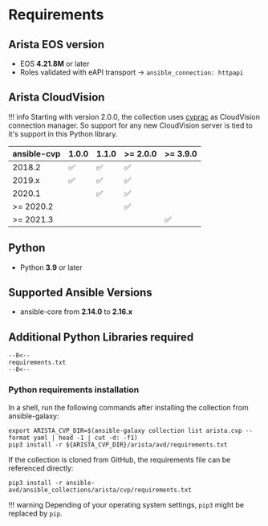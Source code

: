 <!--
  ~ Copyright (c) 2023-2024 Arista Networks, Inc.
  ~ Use of this source code is governed by the Apache License 2.0
  ~ that can be found in the LICENSE file.
  -->

# Requirements

## Arista EOS version

- EOS **4.21.8M** or later
- Roles validated with eAPI transport -> `ansible_connection: httpapi`

## Arista CloudVision

!!! info
    Starting with version 2.0.0, the collection uses [cvprac](https://github.com/aristanetworks/cvprac) as CloudVision connection manager. So support for any new CloudVision server is tied to it's support in this Python library.

| ansible-cvp | 1.0.0 | 1.1.0 | >= 2.0.0 |>= 3.9.0 |
| ----------- | ----- | ----- | -------- | -------- |
| 2018.2 | ✅ | ✅ | ✅ | |
| 2019.x | ✅ | ✅ | ✅ | |
| 2020.1 | | ✅ | ✅ | |
| >= 2020.2 | | | ✅ | |
| >= 2021.3 | | | | ✅ |

## Python

- Python **3.9** or later

## Supported Ansible Versions

- ansible-core from **2.14.0** to **2.16.x**

## Additional Python Libraries required

```pip
--8<--
requirements.txt
--8<--
```

### Python requirements installation

In a shell, run the following commands after installing the collection from ansible-galaxy:

```shell
export ARISTA_CVP_DIR=$(ansible-galaxy collection list arista.cvp --format yaml | head -1 | cut -d: -f1)
pip3 install -r ${ARISTA_CVP_DIR}/arista/avd/requirements.txt
```

If the collection is cloned from GitHub, the requirements file can be referenced directly:

```shell
pip3 install -r ansible-avd/ansible_collections/arista/cvp/requirements.txt
```

!!! warning
    Depending of your operating system settings, `pip3` might be replaced by `pip`.
